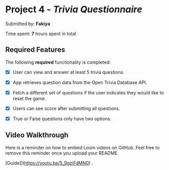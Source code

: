 # Project 4 - *Trivia Questionnaire*

Submitted by: **Fakiya**


Time spent: **7** hours spent in total

## Required Features

The following **required** functionality is completed:

- [x] User can view and answer at least 5 trivia questions.
- [x] App retrieves question data from the Open Trivia Database API.
- [x] Fetch a different set of questions if the user indicates they would like to reset the game.
- [x] Users can see score after submitting all questions.
- [x] True or False questions only have two options.




## Video Walkthrough

Here is a reminder on how to embed Loom videos on GitHub. Feel free to remove this reminder once you upload your README. 

[Guide]](https://youtu.be/5_9gziFdMN0) .

